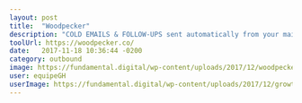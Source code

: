 ```yaml
---
layout: post
title:  "Woodpecker"
description: "COLD EMAILS & FOLLOW-UPS sent automatically from your mailbox."
toolUrl: https://woodpecker.co/
date:   2017-11-18 10:36:44 -0200
category: outbound
image: https://fundamental.digital/wp-content/uploads/2017/12/woodpecker.png
user: equipeGH
userImage: https://fundamental.digital/wp-content/uploads/2017/12/growth-4.png
---
```

